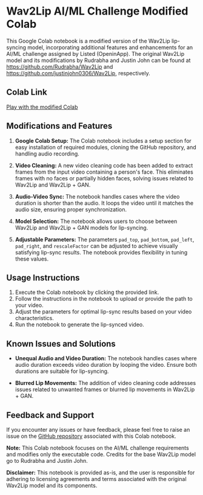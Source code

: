 # Wav2Lip AI/ML Challenge Modified Colab

This Google Colab notebook is a modified version of the Wav2Lip lip-syncing model, incorporating additional features and enhancements for an AI/ML challenge assigned by Listed (OpeninApp). The original Wav2Lip model and its modifications by Rudrabha and Justin John can be found at https://github.com/Rudrabha/Wav2Lip and https://github.com/justinjohn0306/Wav2Lip, respectively.

## Colab Link
[Play with the modified Colab](https://colab.research.google.com/drive/10qV307-GOb6lZQp7XDwnxK-TmZKWPIu8?usp=sharing)

## Modifications and Features
1. **Google Colab Setup:** The Colab notebook includes a setup section for easy installation of required modules, cloning the GitHub repository, and handling audio recording.

2. **Video Cleaning:** A new video cleaning code has been added to extract frames from the input video containing a person's face. This eliminates frames with no faces or partially hidden faces, solving issues related to Wav2Lip and Wav2Lip + GAN.

3. **Audio-Video Sync:** The notebook handles cases where the video duration is shorter than the audio. It loops the video until it matches the audio size, ensuring proper synchronization.

4. **Model Selection:** The notebook allows users to choose between Wav2Lip and Wav2Lip + GAN models for lip-syncing.

5. **Adjustable Parameters:** The parameters `pad_top`, `pad_bottom`, `pad_left`, `pad_right`, and `rescaleFactor` can be adjusted to achieve visually satisfying lip-sync results. The notebook provides flexibility in tuning these values.

## Usage Instructions
1. Execute the Colab notebook by clicking the provided link.
2. Follow the instructions in the notebook to upload or provide the path to your video.
3. Adjust the parameters for optimal lip-sync results based on your video characteristics.
4. Run the notebook to generate the lip-synced video.

## Known Issues and Solutions
- **Unequal Audio and Video Duration:** The notebook handles cases where audio duration exceeds video duration by looping the video. Ensure both durations are suitable for lip-syncing.

- **Blurred Lip Movements:** The addition of video cleaning code addresses issues related to unwanted frames or blurred lip movements in Wav2Lip + GAN.

## Feedback and Support
If you encounter any issues or have feedback, please feel free to raise an issue on the [GitHub repository](https://github.com/Tejesh-JP/Tejeshwav2lipmod/) associated with this Colab notebook.

**Note:** This Colab notebook focuses on the AI/ML challenge requirements and modifies only the executable code. Credits for the base Wav2Lip model go to Rudrabha and Justin John.

**Disclaimer:** This notebook is provided as-is, and the user is responsible for adhering to licensing agreements and terms associated with the original Wav2Lip model and its components.
